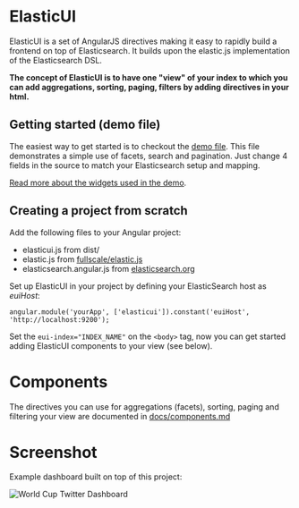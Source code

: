 ElasticUI
=========

ElasticUI is a set of AngularJS directives making it easy to rapidly build a frontend on top of Elasticsearch. It builds upon the elastic.js implementation of the Elasticsearch DSL.

**The concept of ElasticUI is to have one "view" of your index to which you can add aggregations, sorting, paging, filters by adding directives in your html.**

Getting started (demo file)
---
The easiest way to get started is to checkout the [demo file][3]. This file demonstrates a simple use of facets, search and pagination. Just change 4 fields in the source to match your Elasticsearch setup and mapping.

[Read more about the widgets used in the demo][4].

Creating a project from scratch
---
Add the following files to your Angular project:
 - elasticui.js from dist/
 - elastic.js from [fullscale/elastic.js][1]
 - elasticsearch.angular.js from [elasticsearch.org][2]

Set up ElasticUI in your project by defining your ElasticSearch host as *euiHost*:

    angular.module('yourApp', ['elasticui']).constant('euiHost', 'http://localhost:9200');

Set the `eui-index="INDEX_NAME"` on the `<body>` tag, now you can get started adding ElasticUI components to your view (see below).

Components
===
The directives you can use for aggregations (facets), sorting, paging and filtering your view are documented in [docs/components.md][5]

Screenshot
===
Example dashboard built on top of this project:

![World Cup Twitter Dashboard](//raw.githubusercontent.com/YousefED/ElasticUI/master/docs/example_twitter_dashboard.png)



  [1]: http://github.com/fullscale/elastic.js
  [2]: http://www.elasticsearch.org/guide/en/elasticsearch/client/javascript-api/current/browser-builds.html
  [3]: examples/demo/demo.html
  [4]: docs/widgets.md
  [5]: docs/components.md

